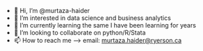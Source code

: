- 👋 Hi, I’m @murtaza-haider
- 👀 I’m interested in data science and business analytics
- 🌱 I’m currently learning the same I have been learning for years
- 💞️ I’m looking to collaborate on python/R/Stata
- 📫 How to reach me --> email: murtaza.haider@ryerson.ca

<!---
murtaza-haider/murtaza-haider is a ✨ special ✨ repository because its `README.md` (this file) appears on your GitHub profile.
You can click the Preview link to take a look at your changes.
--->
